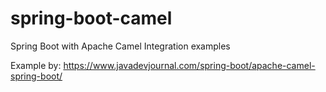# spring-boot-camel
Spring Boot with Apache Camel Integration examples

Example by: https://www.javadevjournal.com/spring-boot/apache-camel-spring-boot/
